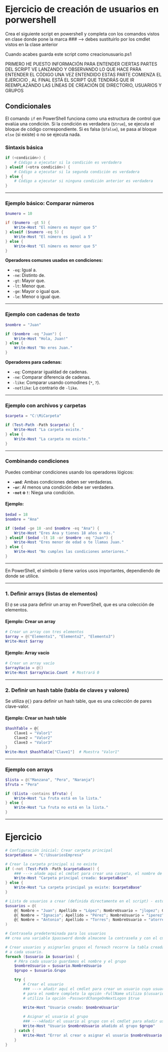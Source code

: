 # Ejercicio de creación de usuarios en porwershell

Crea el siguiente script en powershell y completa con los comandos vistos en clase donde pone la marca ### --> debes sustituirlo por los cmdlet vistos
en la clase anterior

Cuando acabes guarda este script como creacionusuario.ps1

PRIMERO HE PUESTO INFORMACIÓN PARA ENTENDER CIERTAS PARTES DEL SCRIPT VE LANZANDO Y OBSERVANDO LO QUE HACE PARA ENTENDER EL CÓDIGO
UNA VEZ ENTENDIDO ESTAS PARTE COMIENZA EL EJERCICIO , AL FINAL ESTÁ EL SCRIPT QUE TENDRÁS QUE IR REEMPLAZANDO LAS LÍNEAS DE CREACIÓN DE DIRECTORIO, USUARIOS Y GRUPOS

## Condicionales

El comando `if` en PowerShell funciona como una estructura de control que evalúa una condición. Si la condición es verdadera (`$true`), se ejecuta el bloque de código correspondiente. Si es falsa (`$false`), se pasa al bloque `else` (si existe) o no se ejecuta nada.

### **Sintaxis básica**
```powershell
if (<condición>) {
    # Código a ejecutar si la condición es verdadera
} elseif (<otra condición>) {
    # Código a ejecutar si la segunda condición es verdadera
} else {
    # Código a ejecutar si ninguna condición anterior es verdadera
}
```

---

### **Ejemplo básico: Comparar números**
```powershell
$numero = 10

if ($numero -gt 5) {
    Write-Host "El número es mayor que 5"
} elseif ($numero -eq 5) {
    Write-Host "El número es igual a 5"
} else {
    Write-Host "El número es menor que 5"
}
```

**Operadores comunes usados en condiciones:**
- `-eq`: Igual a.
- `-ne`: Distinto de.
- `-gt`: Mayor que.
- `-lt`: Menor que.
- `-ge`: Mayor o igual que.
- `-le`: Menor o igual que.

---

### **Ejemplo con cadenas de texto**
```powershell
$nombre = "Juan"

if ($nombre -eq "Juan") {
    Write-Host "Hola, Juan!"
} else {
    Write-Host "No eres Juan."
}
```

**Operadores para cadenas:**
- `-eq`: Comparar igualdad de cadenas.
- `-ne`: Comparar diferencia de cadenas.
- `-like`: Comparar usando comodines (`*`, `?`).
- `-notlike`: Lo contrario de `-like`.

---

### **Ejemplo con archivos y carpetas**
```powershell
$carpeta = "C:\MiCarpeta"

if (Test-Path -Path $carpeta) {
    Write-Host "La carpeta existe."
} else {
    Write-Host "La carpeta no existe."
}
```

---

### **Combinando condiciones**
Puedes combinar condiciones usando los operadores lógicos:
- **`-and`**: Ambas condiciones deben ser verdaderas.
- **`-or`**: Al menos una condición debe ser verdadera.
- **`-not` o `!`**: Niega una condición.

#### Ejemplo:
```powershell
$edad = 18
$nombre = "Ana"

if ($edad -ge 18 -and $nombre -eq "Ana") {
    Write-Host "Eres Ana y tienes 18 años o más."
} elseif ($edad -lt 18 -or $nombre -eq "Juan") {
    Write-Host "Eres menor de edad o te llamas Juan."
} else {
    Write-Host "No cumples las condiciones anteriores."
}
```

---

En PowerShell, el símbolo `@` tiene varios usos importantes, dependiendo de donde se utilice.

---

### 1. **Definir arrays (listas de elementos)**
El `@` se usa para definir un array en PowerShell, que es una colección de elementos.

#### **Ejemplo: Crear un array**
```powershell
# Crear un array con tres elementos
$array = @("Elemento1", "Elemento2", "Elemento3")
Write-Host $array
```

#### **Ejemplo: Array vacío**
```powershell
# Crear un array vacío
$arrayVacio = @()
Write-Host $arrayVacio.Count  # Mostrará 0
```

---

### 2. **Definir un hash table (tabla de claves y valores)**
Se utiliza `@{}` para definir un hash table, que es una colección de pares clave-valor.

#### **Ejemplo: Crear un hash table**
```powershell
$hashTable = @{
    Clave1 = "Valor1"
    Clave2 = "Valor2"
    Clave3 = "Valor3"
}
Write-Host $hashTable["Clave1"]  # Muestra "Valor1"
```
---


### **Ejemplo con arrays**
```powershell
$lista = @("Manzana", "Pera", "Naranja")
$fruta = "Pera"

if ($lista -contains $fruta) {
    Write-Host "La fruta está en la lista."
} else {
    Write-Host "La fruta no está en la lista."
}
```
---

# Ejercicio

```powershell
# Configuración inicial: Crear carpeta principal
$carpetaBase = "C:\UsuariosEmpresa"

# Crear la carpeta principal si no existe
if (-not (Test-Path -Path $carpetaBase)) {
    ### ---> añade aquí el cmdlet para crear una carpeta, el nombre de la carpeta lo coge de la variable creada $carpetaBase
    Write-Host "Carpeta principal creada: $carpetaBase"
} else {
    Write-Host "La carpeta principal ya existe: $carpetaBase"
}

# Lista de usuarios a crear (definida directamente en el script) - esto es una variable en forma de tabla que guarda la información del usuario.
$usuarios = @(
    @{ Nombre = "Juan"; Apellido = "López"; NombreUsuario = "jlopez"; Grupo = "Administradores" },
    @{ Nombre = "Ignacio"; Apellido = "Pérez"; NombreUsuario = "iperez"; Grupo = "Remote Desktop Users" },
    @{ Nombre = "Antonio"; Apellido = "Torres"; NombreUsuario = "atorres"; Grupo = "Usuarios" }
)

# Contraseña predeterminada para los usuarios
## crea una variable $password donde almacene la contraseña y con el cmdlet ConvertTo-SecureString crea la contraseña en la misma línea

# Crear usuarios y asignarles grupos el foreach recorre la tabla creada en la variable $usuarios y va línea a linea obteniendo los valores que hemos añadido
# a cada usuario.
foreach ($usuario in $usuarios) {
    # PAra cada usuario guardamos el nombre y el grupo   
    $nombreUsuario = $usuario.NombreUsuario
    $grupo = $usuario.Grupo

    try {
        # Crear el usuario
        ### ---> añadir aquí el cmdlet para crear un usuario cuyo usuario está almacenado en $nombreUsuario la password en $password,
        # para el nombre completo la opción -FullName utiliza $(usuario.Nombre) $(usuario.Apellido)
        # utiliza la opción -PasswordChangeOnNextLogon $true
        
        Write-Host "Usuario creado: $nombreUsuario"

        # Asignar el usuario al grupo
        ### --->Añadir el usuario al grupo con el cmdlet para añadir usuarios a los grupos indicados el usuario está almacenado en $nombreusuario y el grupo está almacenado en $grupo
        Write-Host "Usuario $nombreUsuario añadido al grupo $grupo"
    } catch {
        Write-Host "Error al crear o asignar el usuario $nombreUsuario: $_"
    }
}
```


